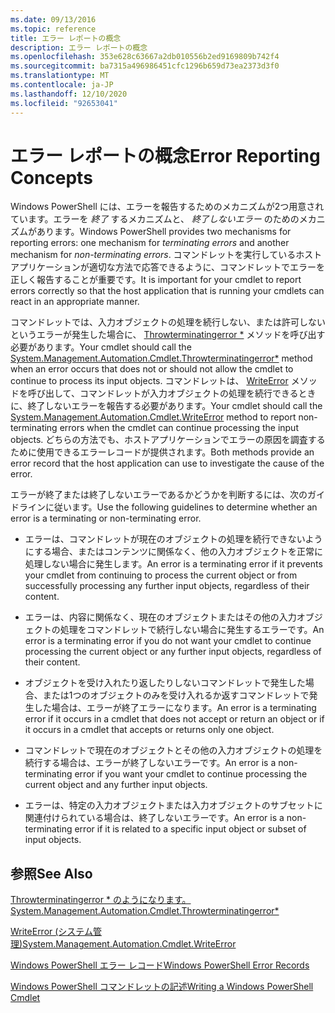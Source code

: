```yaml
---
ms.date: 09/13/2016
ms.topic: reference
title: エラー レポートの概念
description: エラー レポートの概念
ms.openlocfilehash: 353e628c63667a2db010556b2ed9169809b742f4
ms.sourcegitcommit: ba7315a496986451cfc1296b659d73ea2373d3f0
ms.translationtype: MT
ms.contentlocale: ja-JP
ms.lasthandoff: 12/10/2020
ms.locfileid: "92653041"
---
```

# <a name="error-reporting-concepts"></a><span data-ttu-id="cd032-103">エラー レポートの概念</span><span class="sxs-lookup"><span data-stu-id="cd032-103">Error Reporting Concepts</span></span>

<span data-ttu-id="cd032-104">Windows PowerShell には、エラーを報告するためのメカニズムが2つ用意されています。エラーを *終了* するメカニズムと、 *終了しないエラー* のためのメカニズムがあります。</span><span class="sxs-lookup"><span data-stu-id="cd032-104">Windows PowerShell provides two mechanisms for reporting errors: one mechanism for *terminating errors* and another mechanism for *non-terminating errors*.</span></span> <span data-ttu-id="cd032-105">コマンドレットを実行しているホストアプリケーションが適切な方法で応答できるように、コマンドレットでエラーを正しく報告することが重要です。</span><span class="sxs-lookup"><span data-stu-id="cd032-105">It is important for your cmdlet to report errors correctly so that the host application that is running your cmdlets can react in an appropriate manner.</span></span>

<span data-ttu-id="cd032-106">コマンドレットでは、入力オブジェクトの処理を続行しない、または許可しないというエラーが発生した場合に、 [Throwterminatingerror \*](/dotnet/api/System.Management.Automation.Cmdlet.ThrowTerminatingError) メソッドを呼び出す必要があります。</span><span class="sxs-lookup"><span data-stu-id="cd032-106">Your cmdlet should call the [System.Management.Automation.Cmdlet.Throwterminatingerror\*](/dotnet/api/System.Management.Automation.Cmdlet.ThrowTerminatingError) method when an error occurs that does not or should not allow the cmdlet to continue to process its input objects.</span></span> <span data-ttu-id="cd032-107">コマンドレットは、 [WriteError](/dotnet/api/System.Management.Automation.Cmdlet.WriteError) メソッドを呼び出して、コマンドレットが入力オブジェクトの処理を続行できるときに、終了しないエラーを報告する必要があります。</span><span class="sxs-lookup"><span data-stu-id="cd032-107">Your cmdlet should call the [System.Management.Automation.Cmdlet.WriteError](/dotnet/api/System.Management.Automation.Cmdlet.WriteError) method to report non-terminating errors when the cmdlet can continue processing the input objects.</span></span> <span data-ttu-id="cd032-108">どちらの方法でも、ホストアプリケーションでエラーの原因を調査するために使用できるエラーレコードが提供されます。</span><span class="sxs-lookup"><span data-stu-id="cd032-108">Both methods provide an error record that the host application can use to investigate the cause of the error.</span></span>

<span data-ttu-id="cd032-109">エラーが終了または終了しないエラーであるかどうかを判断するには、次のガイドラインに従います。</span><span class="sxs-lookup"><span data-stu-id="cd032-109">Use the following guidelines to determine whether an error is a terminating or non-terminating error.</span></span>

- <span data-ttu-id="cd032-110">エラーは、コマンドレットが現在のオブジェクトの処理を続行できないようにする場合、またはコンテンツに関係なく、他の入力オブジェクトを正常に処理しない場合に発生します。</span><span class="sxs-lookup"><span data-stu-id="cd032-110">An error is a terminating error if it prevents your cmdlet from continuing to process the current object or from successfully processing any further input objects, regardless of their content.</span></span>

- <span data-ttu-id="cd032-111">エラーは、内容に関係なく、現在のオブジェクトまたはその他の入力オブジェクトの処理をコマンドレットで続行しない場合に発生するエラーです。</span><span class="sxs-lookup"><span data-stu-id="cd032-111">An error is a terminating error if you do not want your cmdlet to continue processing the current object or any further input objects, regardless of their content.</span></span>

- <span data-ttu-id="cd032-112">オブジェクトを受け入れたり返したりしないコマンドレットで発生した場合、または1つのオブジェクトのみを受け入れるか返すコマンドレットで発生した場合は、エラーが終了エラーになります。</span><span class="sxs-lookup"><span data-stu-id="cd032-112">An error is a terminating error if it occurs in a cmdlet that does not accept or return an object or if it occurs in a cmdlet that accepts or returns only one object.</span></span>

- <span data-ttu-id="cd032-113">コマンドレットで現在のオブジェクトとその他の入力オブジェクトの処理を続行する場合は、エラーが終了しないエラーです。</span><span class="sxs-lookup"><span data-stu-id="cd032-113">An error is a non-terminating error if you want your cmdlet to continue processing the current object and any further input objects.</span></span>

- <span data-ttu-id="cd032-114">エラーは、特定の入力オブジェクトまたは入力オブジェクトのサブセットに関連付けられている場合は、終了しないエラーです。</span><span class="sxs-lookup"><span data-stu-id="cd032-114">An error is a non-terminating error if it is related to a specific input object or subset of input objects.</span></span>

## <a name="see-also"></a><span data-ttu-id="cd032-115">参照</span><span class="sxs-lookup"><span data-stu-id="cd032-115">See Also</span></span>

[<span data-ttu-id="cd032-116">Throwterminatingerror \* のようになります。</span><span class="sxs-lookup"><span data-stu-id="cd032-116">System.Management.Automation.Cmdlet.Throwterminatingerror\*</span></span>](/dotnet/api/System.Management.Automation.Cmdlet.ThrowTerminatingError)

[<span data-ttu-id="cd032-117">WriteError (システム管理)</span><span class="sxs-lookup"><span data-stu-id="cd032-117">System.Management.Automation.Cmdlet.WriteError</span></span>](/dotnet/api/System.Management.Automation.Cmdlet.WriteError)

[<span data-ttu-id="cd032-118">Windows PowerShell エラー レコード</span><span class="sxs-lookup"><span data-stu-id="cd032-118">Windows PowerShell Error Records</span></span>](./windows-powershell-error-records.md)

[<span data-ttu-id="cd032-119">Windows PowerShell コマンドレットの記述</span><span class="sxs-lookup"><span data-stu-id="cd032-119">Writing a Windows PowerShell Cmdlet</span></span>](./writing-a-windows-powershell-cmdlet.md)
